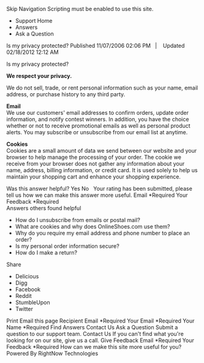 Skip Navigation Scripting must be enabled to use this site.

*   Support Home
*   Answers
*   Ask a Question

Is my privacy protected? Published 11/07/2006 02:06 PM   |    Updated 02/18/2012 12:12 AM

Is my privacy protected?

**We respect your privacy.**

We do not sell, trade, or rent personal information such as your name, email address, or purchase history to any third party.

**Email**  
We use our customers' email addresses to confirm orders, update order information, and notify contest winners. In addition, you have the choice whether or not to receive promotional emails as well as personal product alerts. You may subscribe or unsubscribe from our email list at anytime.

**Cookies**  
Cookies are a small amount of data we send between our website and your browser to help manage the processing of your order. The cookie we receive from your browser does not gather any information about your name, address, billing information, or credit card. It is used solely to help us maintain your shopping cart and enhance your shopping experience.

Was this answer helpful? Yes No   Your rating has been submitted, please tell us how we can make this answer more useful. Email \*Required Your Feedback \*Required  
Answers others found helpful

*   How do I unsubscribe from emails or postal mail?
*   What are cookies and why does OnlineShoes.com use them?
*   Why do you require my email address and phone number to place an order?
*   Is my personal order information secure?
*   How do I make a return?

Share

*   Delicious
*   Digg
*   Facebook
*   Reddit
*   StumbleUpon
*   Twitter

Print Email this page Recipient Email \*Required Your Email \*Required Your Name \*Required Find Answers Contact Us Ask a Question Submit a question to our support team. Contact Us If you can't find what you're looking for on our site, give us a call. Give Feedback Email \*Required Your Feedback \*Required How can we make this site more useful for you? Powered By RightNow Technologies